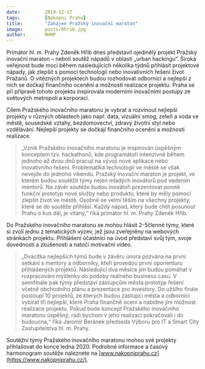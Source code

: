 ```yaml
---
date:         2019-12-17
tags:         [Nakopni Prahu]
title:        "Zahájen Pražský inovační maraton"
image: 	      posts/8hrib.jpg
author:       MHMP
---
```


Primátor hl. m. Prahy Zdeněk Hřib dnes představil ojedinělý projekt Pražský inovační maraton – neboli soutěž nápadů v oblasti „urban hackingu“. Široká veřejnost bude moci během následujících několika týdnů přihlásit projektové nápady, jak zlepšit s pomocí technologií nebo inovativních řešení život Pražanů. O vítězných projektech budou rozhodovat odborníci a nejlepší z nich se dočkají finančního ocenění a možnosti realizace projektu. Praha se při přípravě tohoto projektu inspirovala moderními inovačními postupy ze světových metropolí a korporací.

Cílem Pražského inovačního maratonu je vybrat a rozvinout nejlepší projekty v různých oblastech jako např. data, vizuální smog, zeleň a voda ve městě, sousedské vztahy, bezdomovectví, zdravý životní styl nebo vzdělávání. Nejlepší projekty se dočkají finančního ocenění a možnosti realizace. 

> „Vznik Pražského inovačního maratonu je inspirován úspěšným konceptem tzv. hackathonů, kde programátoři intenzivně během jednoho až dvou dnů pracují na vývoji nové aplikace nebo inovativního řešení. Problematika technologií ve městě se však nevejde do jednoho víkendu. Pražský inovační maraton je projekt, ve kterém budou soutěžit týmy nejen mladých inovátorů pod vedením mentorů. Na závěr soutěže budou inovátoři prezentovat porotě funkční prototyp nové služby nebo produktu, které by měly pomoci zlepšit život ve městě. Osobně se velmi těším na všechny projekty, které se do soutěže přihlásí. Každý nápad, který bude chtít posunout Prahu o kus dál, je vítaný,“ říká primátor hl. m. Prahy Zdeněk Hřib.

Do Pražského inovačního maratonu se mohou hlásit 2-5členné týmy, které si zvolí jednu z tematických výzev, jež jsou zveřejněny na webových stránkách projektu. Přihlášení účastníci na úvod představí svůj tým, svoje dovednosti a zkušenosti a natočí motivační video. 

> „Dvacítka nejlepších týmů bude v závěru února pozvána na první setkání s mentory a odborníky, kteří provedou první oponenturu přihlášených projektů. Následující dva měsíce jim budou pomáhat v rozpracování myšlenky do podoby reálného business casu. V semifinále pak týmy představí zástupcům města prototyp řešení včetně obchodního plánu a prezentace pro investory. Do užšího finále postoupí 10 projektů, ze kterých budou zástupci města a odborníci vybírat tři nejlepší, které Praha finančně ocení a nabídne jim možnost realizace projektu. Pokud bude koncept Pražského inovačního maratonu úspěšný, rádi bychom v jeho realizaci pokračovali i do budoucna,“ říká Jaromír Beránek předseda Výboru pro IT a Smart City Zastupitelstva hl. m. Prahy.

Soutěžní týmy Pražského inovačního maratonu mohou své projekty přihlašovat do konce ledna 2020. Podrobné informace a časový harmonogram soutěže naleznete na [www.nakopniprahu.cz](https://www.nakopniprahu.cz/).




